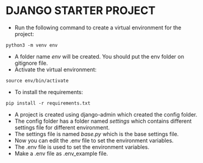 # DJANGO STARTER PROJECT

- Run the following command to create a virtual environment for the project:

```
python3 -m venv env
```
- A folder name *env*  will be created. You should put the env folder on gitignore file.
- Activate the virtual environment:

```
source env/bin/activate
```
- To install the requirements:

```
pip install -r requirements.txt
```
- A project is created using django-admin which created the config folder. 
- The config folder has a folder named *settings* which contains different settings file for different environment.
- The settings file is named *base.py* which is the base settings file.
- Now you can edit the .env file to set the environment variables.
- The .env file is used to set the environment variables.
- Make a .env file as .env_example file. 
